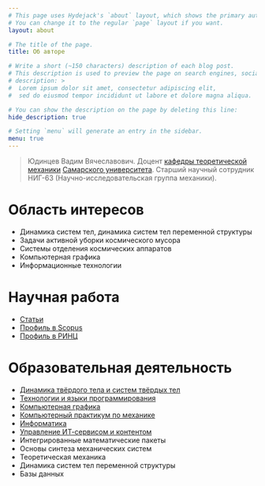 ```yaml
---
# This page uses Hydejack's `about` layout, which shows the primary author's picture and about text at the top.
# You can change it to the regular `page` layout if you want.
layout: about

# The title of the page.
title: Об авторе

# Write a short (~150 characters) description of each blog post.
# This description is used to preview the page on search engines, social media, etc.
# description: >
#  Lorem ipsum dolor sit amet, consectetur adipiscing elit,
#  sed do eiusmod tempor incididunt ut labore et dolore magna aliqua.

# You can show the description on the page by deleting this line:
hide_description: true

# Setting `menu` will generate an entry in the sidebar.
menu: true
---
```


> Юдинцев Вадим Вячеславович. Доцент [кафедры теоретической механики](http://tm.ssau.ru) [Самарского университета](http://ssau.ru). Старший научный сотрудник НИГ-63 (Научно-исследовательская группа механики).

# Область интересов

* Динамика систем тел, динамика систем тел переменной структуры
* Задачи активной уборки космического мусора
* Системы отделения космических аппаратов
* Компьютерная графика
* Информационные технологии

# Научная работа
 
* [Статьи](http://classmech.ru/pages/papers/)
* [Профиль в Scopus](https://www.scopus.com/authid/detail.uri?origin=resultslist&authorId=36676070000)
* [Профиль в РИНЦ](http://elibrary.ru/author_items.asp?authorid=2573-2099)

# Образовательная деятельность

* [Динамика твёрдого тела и систем твёрдых тел](/pages/mbs/main)
* [Технологии и языки программирования](/pages/python/main)
* [Компьютерная графика](/pages/graphics/main)
* [Компьютерный практикум по механике](/pages/matlab/main)
* [Информатика](/pages/informatics/main)
* [Управление ИТ-сервисом и контентом](/pages/it/main)
* Интегрированные математические пакеты
* Основы синтеза механических систем
* Теоретическая механика
* Динамика систем тел переменной структуры
* Базы данных

